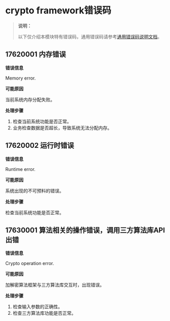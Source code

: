 # crypto framework错误码

> **说明：**
>
> 以下仅介绍本模块特有错误码，通用错误码请参考[通用错误码说明文档](errorcode-universal.md)。

## 17620001 内存错误

**错误信息**

Memory error.

**可能原因**

当前系统内存分配失败。

**处理步骤**

1. 检查当前系统功能是否正常。
2. 业务检查数据是否超长，导致系统无法分配内存。

## 17620002 运行时错误

**错误信息**

Runtime error.

**可能原因**

系统出现的不可预料的错误。

**处理步骤**

检查当前系统功能是否正常。

## 17630001 算法相关的操作错误，调用三方算法库API出错

**错误信息**

Crypto operation error.

**可能原因**

加解密算法框架与三方算法库交互时，出现错误。

**处理步骤**

1. 检查输入参数的正确性。
2. 检查三方算法库功能是否正常。
